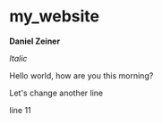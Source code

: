 # my_website

**Daniel Zeiner** 

*Italic*

Hello world, how are you this morning?

Let's change another line

line 11